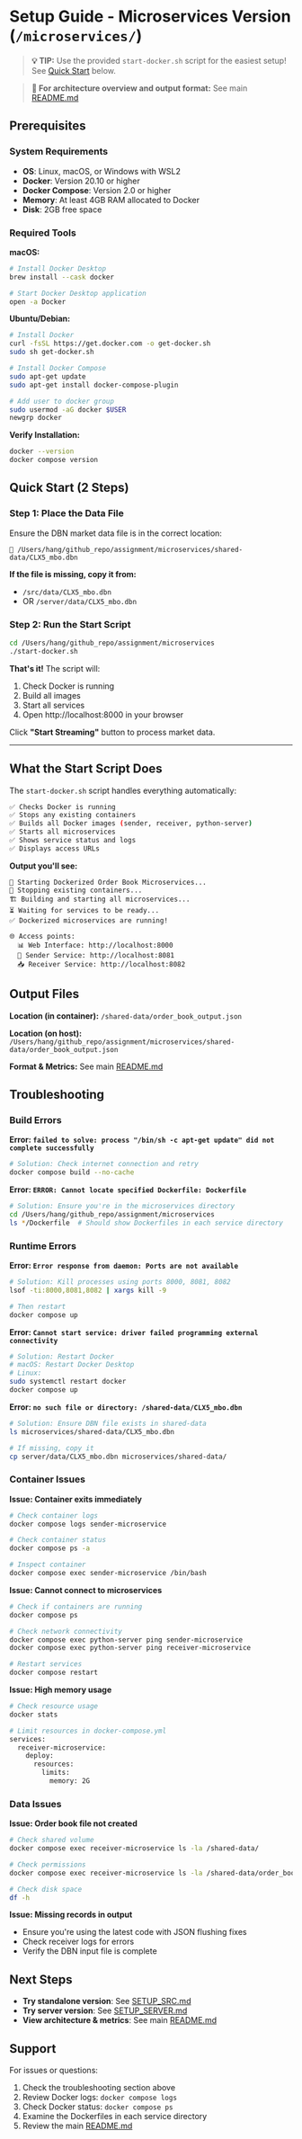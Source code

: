 # Setup Guide - Microservices Version (`/microservices/`)

> **💡 TIP:** Use the provided `start-docker.sh` script for the easiest setup! See [Quick Start](#quick-start-2-steps) below.

> **📖 For architecture overview and output format:** See main [README.md](../README.md)

## Prerequisites

### System Requirements
- **OS**: Linux, macOS, or Windows with WSL2
- **Docker**: Version 20.10 or higher
- **Docker Compose**: Version 2.0 or higher
- **Memory**: At least 4GB RAM allocated to Docker
- **Disk**: 2GB free space

### Required Tools

**macOS:**
```bash
# Install Docker Desktop
brew install --cask docker

# Start Docker Desktop application
open -a Docker
```

**Ubuntu/Debian:**
```bash
# Install Docker
curl -fsSL https://get.docker.com -o get-docker.sh
sudo sh get-docker.sh

# Install Docker Compose
sudo apt-get update
sudo apt-get install docker-compose-plugin

# Add user to docker group
sudo usermod -aG docker $USER
newgrp docker
```

**Verify Installation:**
```bash
docker --version
docker compose version
```

## Quick Start (2 Steps)

### Step 1: Place the Data File

Ensure the DBN market data file is in the correct location:

```
📁 /Users/hang/github_repo/assignment/microservices/shared-data/CLX5_mbo.dbn
```

**If the file is missing, copy it from:**
- `/src/data/CLX5_mbo.dbn` 
- OR `/server/data/CLX5_mbo.dbn`

### Step 2: Run the Start Script

```bash
cd /Users/hang/github_repo/assignment/microservices
./start-docker.sh
```

**That's it!** The script will:
1. Check Docker is running
2. Build all images
3. Start all services
4. Open http://localhost:8000 in your browser

Click **"Start Streaming"** button to process market data.

---

## What the Start Script Does

The `start-docker.sh` script handles everything automatically:

```bash
✅ Checks Docker is running
✅ Stops any existing containers
✅ Builds all Docker images (sender, receiver, python-server)
✅ Starts all microservices
✅ Shows service status and logs
✅ Displays access URLs
```

**Output you'll see:**
```
🐳 Starting Dockerized Order Book Microservices...
🔄 Stopping existing containers...
🏗️ Building and starting all microservices...
⏳ Waiting for services to be ready...
✅ Dockerized microservices are running!

🌐 Access points:
  📊 Web Interface: http://localhost:8000
  📡 Sender Service: http://localhost:8081
  📥 Receiver Service: http://localhost:8082
```

## Output Files

**Location (in container):** `/shared-data/order_book_output.json`

**Location (on host):** `/Users/hang/github_repo/assignment/microservices/shared-data/order_book_output.json`

**Format & Metrics:** See main [README.md](../README.md#-output-format--metrics)

## Troubleshooting

### Build Errors

**Error: `failed to solve: process "/bin/sh -c apt-get update" did not complete successfully`**
```bash
# Solution: Check internet connection and retry
docker compose build --no-cache
```

**Error: `ERROR: Cannot locate specified Dockerfile: Dockerfile`**
```bash
# Solution: Ensure you're in the microservices directory
cd /Users/hang/github_repo/assignment/microservices
ls */Dockerfile  # Should show Dockerfiles in each service directory
```

### Runtime Errors

**Error: `Error response from daemon: Ports are not available`**
```bash
# Solution: Kill processes using ports 8000, 8081, 8082
lsof -ti:8000,8081,8082 | xargs kill -9

# Then restart
docker compose up
```

**Error: `Cannot start service: driver failed programming external connectivity`**
```bash
# Solution: Restart Docker
# macOS: Restart Docker Desktop
# Linux:
sudo systemctl restart docker
docker compose up
```

**Error: `no such file or directory: /shared-data/CLX5_mbo.dbn`**
```bash
# Solution: Ensure DBN file exists in shared-data
ls microservices/shared-data/CLX5_mbo.dbn

# If missing, copy it
cp server/data/CLX5_mbo.dbn microservices/shared-data/
```

### Container Issues

**Issue: Container exits immediately**
```bash
# Check container logs
docker compose logs sender-microservice

# Check container status
docker compose ps -a

# Inspect container
docker compose exec sender-microservice /bin/bash
```

**Issue: Cannot connect to microservices**
```bash
# Check if containers are running
docker compose ps

# Check network connectivity
docker compose exec python-server ping sender-microservice
docker compose exec python-server ping receiver-microservice

# Restart services
docker compose restart
```

**Issue: High memory usage**
```bash
# Check resource usage
docker stats

# Limit resources in docker-compose.yml
services:
  receiver-microservice:
    deploy:
      resources:
        limits:
          memory: 2G
```

### Data Issues

**Issue: Order book file not created**
```bash
# Check shared volume
docker compose exec receiver-microservice ls -la /shared-data/

# Check permissions
docker compose exec receiver-microservice ls -la /shared-data/order_book_output.json

# Check disk space
df -h
```

**Issue: Missing records in output**
- Ensure you're using the latest code with JSON flushing fixes
- Check receiver logs for errors
- Verify the DBN input file is complete

## Next Steps

- **Try standalone version**: See [SETUP_SRC.md](./SETUP_SRC.md)
- **Try server version**: See [SETUP_SERVER.md](./SETUP_SERVER.md)
- **View architecture & metrics**: See main [README.md](../README.md)

## Support

For issues or questions:
1. Check the troubleshooting section above
2. Review Docker logs: `docker compose logs`
3. Check Docker status: `docker compose ps`
4. Examine the Dockerfiles in each service directory
5. Review the main [README.md](../README.md)
